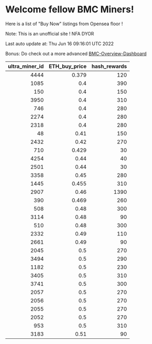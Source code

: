 # Welcome fellow BMC Miners!
Here is a list of "Buy Now" listings from Opensea floor !

Note: This is an unofficial site ! NFA DYOR

Last auto update at: Thu Jun 16 09:16:01 UTC 2022

Bonus: Do check out a more advanced [BMC-Overview-Dashboard](https://dune.com/defifunk/BMC-Overview-Dashboard)


|   ultra_miner_id |   ETH_buy_price |   hash_rewards |
|-----------------:|----------------:|---------------:|
|             4444 |           0.379 |            120 |
|             1085 |           0.4   |            390 |
|              150 |           0.4   |            150 |
|             3950 |           0.4   |            310 |
|              746 |           0.4   |            280 |
|             2274 |           0.4   |            280 |
|             2318 |           0.4   |            280 |
|               48 |           0.41  |            150 |
|             2432 |           0.42  |            270 |
|              710 |           0.429 |             30 |
|             4254 |           0.44  |             40 |
|             2501 |           0.44  |             30 |
|             3358 |           0.45  |            280 |
|             1445 |           0.455 |            310 |
|             2907 |           0.46  |           1390 |
|              390 |           0.469 |            260 |
|              508 |           0.48  |            300 |
|             3114 |           0.48  |             90 |
|              510 |           0.48  |            300 |
|             2332 |           0.49  |            110 |
|             2661 |           0.49  |             90 |
|             2045 |           0.5   |            270 |
|             3494 |           0.5   |            290 |
|             1182 |           0.5   |            230 |
|             3405 |           0.5   |            310 |
|             3741 |           0.5   |            300 |
|             2057 |           0.5   |            270 |
|             2056 |           0.5   |            270 |
|             2055 |           0.5   |            270 |
|             2052 |           0.5   |            270 |
|              953 |           0.5   |            310 |
|             3183 |           0.51  |             90 |
